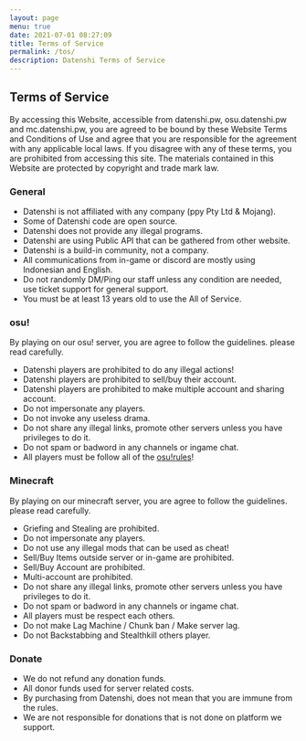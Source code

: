 ```yaml
---
layout: page
menu: true
date: 2021-07-01 08:27:09
title: Terms of Service
permalink: /tos/
description: Datenshi Terms of Service
---
```

## Terms of Service

By accessing this Website, accessible from datenshi.pw, osu.datenshi.pw and mc.datenshi.pw, you are agreed to be bound by these Website Terms and Conditions of Use and agree that you are responsible for the agreement with any applicable local laws. If you disagree with any of these terms, you are prohibited from accessing this site. The materials contained in this Website are protected by copyright and trade mark law.

### General

- Datenshi is not affiliated with any company (ppy Pty Ltd & Mojang).
- Some of Datenshi code are open source.
- Datenshi does not provide any illegal programs.
- Datenshi are using Public API that can be gathered from other website.
- Datenshi is a build-in community, not a company.
- All communications from in-game or discord are mostly using Indonesian and English.
- Do not randomly DM/Ping our staff unless any condition are needed, use ticket support for general support.
- You must be at least 13 years old to use the All of Service.

### osu!

By playing on our osu! server, you are agree to follow the guidelines. please read carefully.

- Datenshi players are prohibited to do any illegal actions!
- Datenshi players are prohibited to sell/buy their account.
- Datenshi players are prohibited to make multiple account and sharing account.
- Do not impersonate any players.
- Do not invoke any useless drama.
- Do not share any illegal links, promote other servers unless you have privileges to do it.
- Do not spam or badword in any channels or ingame chat.
- All players must be follow all of the [osu!rules](https://osu.datenshi.pw/doc/rules)!

### Minecraft

By playing on our minecraft server, you are agree to follow the guidelines. please read carefully.

- Griefing and Stealing are prohibited.
- Do not impersonate any players.
- Do not use any illegal mods that can be used as cheat!
- Sell/Buy Items outside server or in-game are prohibited.
- Sell/Buy Account are prohibited.
- Multi-account are prohibited.
- Do not share any illegal links, promote other servers unless you have privileges to do it.
- Do not spam or badword in any channels or ingame chat.
- All players must be respect each others.
- Do not make Lag Machine / Chunk ban / Make server lag.
- Do not Backstabbing and Stealthkill others player.

### Donate

- We do not refund any donation funds.
- All donor funds used for server related costs.
- By purchasing from Datenshi, does not mean that you are immune from the rules.
- We are not responsible for donations that is not done on platform we support.
